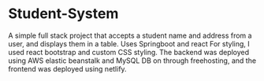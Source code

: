 # Student-System
A simple full stack project that accepts a student name and address from a user, and displays them in a table. Uses Springboot and react
For styling, I used react bootstrap and custom CSS styling. The backend was deployed using AWS elastic beanstalk and MySQL DB on through freehosting, and the frontend was deployed using netlify.
